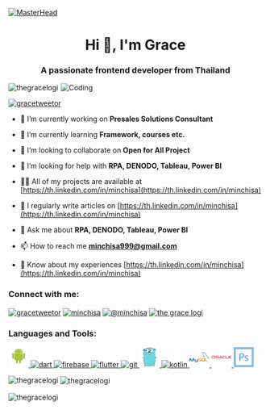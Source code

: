 [![MasterHead](https://tenor.com/view/header-gif-25247205)](https://TheGracelogi.io)

<h1 align="center">Hi 👋, I'm Grace</h1>
<h3 align="center">A passionate frontend developer from Thailand</h3>
<img align="right" alt="Coding" width="400" src="https://tenor.com/baE1q.gif">

<p align="left"> <img src="https://komarev.com/ghpvc/?username=thegracelogi&label=Profile%20views&color=0e75b6&style=flat" alt="thegracelogi" /> </p>

<p align="left"> <a href="https://twitter.com/gracetweetor" target="blank"><img src="https://img.shields.io/twitter/follow/gracetweetor?logo=twitter&style=for-the-badge" alt="gracetweetor" /></a> </p>

- 🔭 I’m currently working on **Presales Solutions Consultant**

- 🌱 I’m currently learning **Framework, courses etc.**

- 👯 I’m looking to collaborate on **Open for All Project**

- 🤝 I’m looking for help with **RPA, DENODO, Tableau, Power BI**

- 👨‍💻 All of my projects are available at [https://th.linkedin.com/in/minchisa](https://th.linkedin.com/in/minchisa)

- 📝 I regularly write articles on [https://th.linkedin.com/in/minchisa](https://th.linkedin.com/in/minchisa)

- 💬 Ask me about **RPA, DENODO, Tableau, Power BI**

- 📫 How to reach me **minchisa999@gmail.com**

- 📄 Know about my experiences [https://th.linkedin.com/in/minchisa](https://th.linkedin.com/in/minchisa)

<h3 align="left">Connect with me:</h3>
<p align="left">
<a href="https://twitter.com/gracetweetor" target="blank"><img align="center" src="https://raw.githubusercontent.com/rahuldkjain/github-profile-readme-generator/master/src/images/icons/Social/twitter.svg" alt="gracetweetor" height="30" width="40" /></a>
<a href="https://linkedin.com/in/minchisa" target="blank"><img align="center" src="https://raw.githubusercontent.com/rahuldkjain/github-profile-readme-generator/master/src/images/icons/Social/linked-in-alt.svg" alt="minchisa" height="30" width="40" /></a>
<a href="https://medium.com/@minchisa" target="blank"><img align="center" src="https://raw.githubusercontent.com/rahuldkjain/github-profile-readme-generator/master/src/images/icons/Social/medium.svg" alt="@minchisa" height="30" width="40" /></a>
<a href="https://www.leetcode.com/the grace logi" target="blank"><img align="center" src="https://raw.githubusercontent.com/rahuldkjain/github-profile-readme-generator/master/src/images/icons/Social/leet-code.svg" alt="the grace logi" height="30" width="40" /></a>
</p>

<h3 align="left">Languages and Tools:</h3>
<p align="left"> <a href="https://developer.android.com" target="_blank" rel="noreferrer"> <img src="https://raw.githubusercontent.com/devicons/devicon/master/icons/android/android-original-wordmark.svg" alt="android" width="40" height="40"/> </a> <a href="https://dart.dev" target="_blank" rel="noreferrer"> <img src="https://www.vectorlogo.zone/logos/dartlang/dartlang-icon.svg" alt="dart" width="40" height="40"/> </a> <a href="https://firebase.google.com/" target="_blank" rel="noreferrer"> <img src="https://www.vectorlogo.zone/logos/firebase/firebase-icon.svg" alt="firebase" width="40" height="40"/> </a> <a href="https://flutter.dev" target="_blank" rel="noreferrer"> <img src="https://www.vectorlogo.zone/logos/flutterio/flutterio-icon.svg" alt="flutter" width="40" height="40"/> </a> <a href="https://git-scm.com/" target="_blank" rel="noreferrer"> <img src="https://www.vectorlogo.zone/logos/git-scm/git-scm-icon.svg" alt="git" width="40" height="40"/> </a> <a href="https://golang.org" target="_blank" rel="noreferrer"> <img src="https://raw.githubusercontent.com/devicons/devicon/master/icons/go/go-original.svg" alt="go" width="40" height="40"/> </a> <a href="https://kotlinlang.org" target="_blank" rel="noreferrer"> <img src="https://www.vectorlogo.zone/logos/kotlinlang/kotlinlang-icon.svg" alt="kotlin" width="40" height="40"/> </a> <a href="https://www.mysql.com/" target="_blank" rel="noreferrer"> <img src="https://raw.githubusercontent.com/devicons/devicon/master/icons/mysql/mysql-original-wordmark.svg" alt="mysql" width="40" height="40"/> </a> <a href="https://www.oracle.com/" target="_blank" rel="noreferrer"> <img src="https://raw.githubusercontent.com/devicons/devicon/master/icons/oracle/oracle-original.svg" alt="oracle" width="40" height="40"/> </a> <a href="https://www.photoshop.com/en" target="_blank" rel="noreferrer"> <img src="https://raw.githubusercontent.com/devicons/devicon/master/icons/photoshop/photoshop-line.svg" alt="photoshop" width="40" height="40"/> </a> </p>

<p><img align="left" src="https://github-readme-stats.vercel.app/api/top-langs?username=thegracelogi&show_icons=true&locale=en&layout=compact" alt="thegracelogi" /></p>

<p>&nbsp;<img align="center" src="https://github-readme-stats.vercel.app/api?username=thegracelogi&show_icons=true&locale=en" alt="thegracelogi" /></p>

<p><img align="center" src="https://github-readme-streak-stats.herokuapp.com/?user=thegracelogi&" alt="thegracelogi" /></p>
